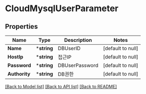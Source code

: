 # CloudMysqlUserParameter

## Properties
Name | Type | Description | Notes
------------ | ------------- | ------------- | -------------
**Name** | ***string** | DBUserID | [default to null]
**HostIp** | ***string** | 접근IP | [default to null]
**Password** | ***string** | DBUserPassword | [default to null]
**Authority** | ***string** | DB권한 | [default to null]

[[Back to Model list]](../README.md#documentation-for-models) [[Back to API list]](../README.md#documentation-for-api-endpoints) [[Back to README]](../README.md)


